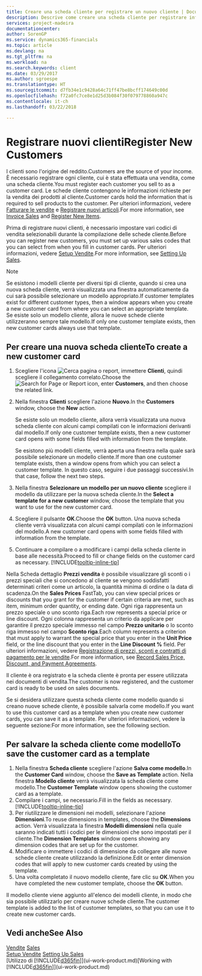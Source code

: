 ```yaml
---
title: Creare una scheda cliente per registrare un nuovo cliente | Documenti Microsoft
description: Descrive come creare una scheda cliente per registrare informazioni su ogni nuovo cliente a cui sono rivolte le vendite.
services: project-madeira
documentationcenter: 
author: SorenGP
ms.service: dynamics365-financials
ms.topic: article
ms.devlang: na
ms.tgt_pltfrm: na
ms.workload: na
ms.search.keywords: client
ms.date: 03/29/2017
ms.author: sgroespe
ms.translationtype: HT
ms.sourcegitcommit: d7fb34e1c9428a64c71ff47be8bcff174649c00d
ms.openlocfilehash: f72a0fc7ce8e1d25d3b084f30f079778860a947c
ms.contentlocale: it-ch
ms.lasthandoff: 03/22/2018

---
```

# <a name="register-new-customers"></a><span data-ttu-id="5c462-103">Registrare nuovi clienti</span><span class="sxs-lookup"><span data-stu-id="5c462-103">Register New Customers</span></span>
<span data-ttu-id="5c462-104">I clienti sono l'origine del reddito.</span><span class="sxs-lookup"><span data-stu-id="5c462-104">Customers are the source of your income.</span></span> <span data-ttu-id="5c462-105">È necessario registrare ogni cliente, cui è stata effettuata una vendita, come una scheda cliente.</span><span class="sxs-lookup"><span data-stu-id="5c462-105">You must register each customer you sell to as a customer card.</span></span> <span data-ttu-id="5c462-106">Le schede cliente contengono le informazioni richieste per la vendita dei prodotti al cliente.</span><span class="sxs-lookup"><span data-stu-id="5c462-106">Customer cards hold the information that is required to sell products to the customer.</span></span> <span data-ttu-id="5c462-107">Per ulteriori informazioni, vedere [Fatturare le vendite](sales-how-invoice-sales.md) e [Registrare nuovi articoli](inventory-how-register-new-items.md).</span><span class="sxs-lookup"><span data-stu-id="5c462-107">For more information, see [Invoice Sales](sales-how-invoice-sales.md) and [Register New Items](inventory-how-register-new-items.md).</span></span>  

<span data-ttu-id="5c462-108">Prima di registrare nuovi clienti, è necessario impostare vari codici di vendita selezionabili durante la compilazione delle schede cliente.</span><span class="sxs-lookup"><span data-stu-id="5c462-108">Before you can register new customers, you must set up various sales codes that you can select from when you fill in customer cards.</span></span> <span data-ttu-id="5c462-109">Per ulteriori informazioni, vedere [Setup Vendite](sales-setup-sales.md).</span><span class="sxs-lookup"><span data-stu-id="5c462-109">For more information, see [Setting Up Sales](sales-setup-sales.md).</span></span>

> [!NOTE]  
>   <span data-ttu-id="5c462-110">Se esistono i modelli cliente per diversi tipi di cliente, quando si crea una nuova scheda cliente, verrà visualizzata una finestra automaticamente da cui sarà possibile selezionare un modello appropriato.</span><span class="sxs-lookup"><span data-stu-id="5c462-110">If customer templates exist for different customer types, then a window appears when you create a new customer card from where you can select an appropriate template.</span></span> <span data-ttu-id="5c462-111">Se esiste solo un modello cliente, allora le nuove schede cliente utilizzeranno sempre tale modello.</span><span class="sxs-lookup"><span data-stu-id="5c462-111">If only one customer template exists, then new customer cards always use that template.</span></span>

## <a name="to-create-a-new-customer-card"></a><span data-ttu-id="5c462-112">Per creare una nuova scheda cliente</span><span class="sxs-lookup"><span data-stu-id="5c462-112">To create a new customer card</span></span>
1. <span data-ttu-id="5c462-113">Scegliere l'icona ![Cerca pagina o report](media/ui-search/search_small.png "icona Cerca pagina o report"), immettere **Clienti**, quindi scegliere il collegamento correlato.</span><span class="sxs-lookup"><span data-stu-id="5c462-113">Choose the ![Search for Page or Report](media/ui-search/search_small.png "Search for Page or Report icon") icon, enter **Customers**, and then choose the related link.</span></span>  
2. <span data-ttu-id="5c462-114">Nella finestra **Clienti** scegliere l'azione **Nuovo**.</span><span class="sxs-lookup"><span data-stu-id="5c462-114">In the **Customers** window, choose the **New** action.</span></span>

    <span data-ttu-id="5c462-115">Se esiste solo un modello cliente, allora verrà visualizzata una nuova scheda cliente con alcuni campi compilati con le informazioni derivanti dal modello.</span><span class="sxs-lookup"><span data-stu-id="5c462-115">If only one customer template exists, then a new customer card opens with some fields filled with information from the template.</span></span>

    <span data-ttu-id="5c462-116">Se esistono più modelli cliente, verrà aperta una finestra nella quale sarà possibile selezionare un modello cliente.</span><span class="sxs-lookup"><span data-stu-id="5c462-116">If more than one customer template exists, then a window opens from which you can select a customer template.</span></span> <span data-ttu-id="5c462-117">In questo caso, seguire i due passaggi successivi.</span><span class="sxs-lookup"><span data-stu-id="5c462-117">In that case, follow the next two steps.</span></span>
3. <span data-ttu-id="5c462-118">Nella finestra **Selezionare un modello per un nuovo cliente** scegliere il modello da utilizzare per la nuova scheda cliente.</span><span class="sxs-lookup"><span data-stu-id="5c462-118">In the **Select a template for a new customer** window, choose the template that you want to use for the new customer card.</span></span>
4. <span data-ttu-id="5c462-119">Scegliere il pulsante **OK**.</span><span class="sxs-lookup"><span data-stu-id="5c462-119">Choose the **OK** button.</span></span> <span data-ttu-id="5c462-120">Una nuova scheda cliente verrà visualizzata con alcuni campi compilati con le informazioni del modello.</span><span class="sxs-lookup"><span data-stu-id="5c462-120">A new customer card opens with some fields filled with information from the template.</span></span>  
5. <span data-ttu-id="5c462-121">Continuare a compilare o a modificare i campi della scheda cliente in base alle necessità.</span><span class="sxs-lookup"><span data-stu-id="5c462-121">Proceed to fill or change fields on the customer card as necessary.</span></span> [!INCLUDE[tooltip-inline-tip](includes/tooltip-inline-tip_md.md)]

<span data-ttu-id="5c462-122">Nella Scheda dettaglio **Prezzi vendita** è possibile visualizzare gli sconti o i prezzi speciali che si concedono al cliente se vengono soddisfatti determinati criteri come un articolo, la quantità minima di ordine o la data di scadenza.</span><span class="sxs-lookup"><span data-stu-id="5c462-122">On the **Sales Prices** FastTab, you can view special prices or discounts that you grant for the customer if certain criteria are met, such as item, minimum order quantity, or ending date.</span></span> <span data-ttu-id="5c462-123">Ogni riga rappresenta un prezzo speciale o uno sconto riga.</span><span class="sxs-lookup"><span data-stu-id="5c462-123">Each row represents a special price or line discount.</span></span> <span data-ttu-id="5c462-124">Ogni colonna rappresenta un criterio da applicare per garantire il prezzo speciale immesso nel campo **Prezzo unitario** o lo sconto riga immesso nel campo **Sconto riga**.</span><span class="sxs-lookup"><span data-stu-id="5c462-124">Each column represents a criterion that must apply to warrant the special price that you enter in the **Unit Price** field, or the line discount that you enter in the **Line Discount %** field.</span></span> <span data-ttu-id="5c462-125">Per ulteriori informazioni, vedere [Registrazione di prezzi, sconti e contratti di pagamento per le vendite](sales-how-record-sales-price-discount-payment-agreements.md).</span><span class="sxs-lookup"><span data-stu-id="5c462-125">For more information, see [Record Sales Price, Discount, and Payment Agreements](sales-how-record-sales-price-discount-payment-agreements.md).</span></span>

<span data-ttu-id="5c462-126">Il cliente è ora registrato e la scheda cliente è pronta per essere utilizzata nei documenti di vendita.</span><span class="sxs-lookup"><span data-stu-id="5c462-126">The customer is now registered, and the customer card is ready to be used on sales documents.</span></span>

<span data-ttu-id="5c462-127">Se si desidera utilizzare questa scheda cliente come modello quando si creano nuove schede cliente, è possibile salvarla come modello.</span><span class="sxs-lookup"><span data-stu-id="5c462-127">If you want to use this customer card as a template when you create new customer cards, you can save it as a template.</span></span> <span data-ttu-id="5c462-128">Per ulteriori informazioni, vedere la seguente sezione:</span><span class="sxs-lookup"><span data-stu-id="5c462-128">For more information, see the following section.</span></span>

## <a name="to-save-the-customer-card-as-a-template"></a><span data-ttu-id="5c462-129">Per salvare la scheda cliente come modello</span><span class="sxs-lookup"><span data-stu-id="5c462-129">To save the customer card as a template</span></span>
1. <span data-ttu-id="5c462-130">Nella finestra **Scheda cliente** scegliere l'azione **Salva come modello**.</span><span class="sxs-lookup"><span data-stu-id="5c462-130">In the **Customer Card** window, choose the **Save as Template** action.</span></span> <span data-ttu-id="5c462-131">Nella finestra **Modello cliente** verrà visualizzata la scheda cliente come modello.</span><span class="sxs-lookup"><span data-stu-id="5c462-131">The **Customer Template** window opens showing the customer card as a template.</span></span>
2. <span data-ttu-id="5c462-132">Compilare i campi, se necessario.</span><span class="sxs-lookup"><span data-stu-id="5c462-132">Fill in the fields as necessary.</span></span> [!INCLUDE[tooltip-inline-tip](includes/tooltip-inline-tip_md.md)]
3. <span data-ttu-id="5c462-133">Per riutilizzare le dimensioni nei modelli, selezionare l'azione **Dimensioni**.</span><span class="sxs-lookup"><span data-stu-id="5c462-133">To reuse dimensions in templates, choose the **Dimensions** action.</span></span> <span data-ttu-id="5c462-134">Verrà visualizzata la finestra **Modelli dimensioni** nella quale saranno indicati tutti i codici per le dimensioni che sono impostati per il cliente.</span><span class="sxs-lookup"><span data-stu-id="5c462-134">The **Dimension Templates** window opens showing any dimension codes that are set up for the customer.</span></span>
4. <span data-ttu-id="5c462-135">Modificare o immettere i codici di dimensione da collegare alle nuove schede cliente create utilizzando la definizione.</span><span class="sxs-lookup"><span data-stu-id="5c462-135">Edit or enter dimension codes that will apply to new customer cards created by using the template.</span></span>  
5. <span data-ttu-id="5c462-136">Una volta completato il nuovo modello cliente, fare clic su **OK**.</span><span class="sxs-lookup"><span data-stu-id="5c462-136">When you have completed the new customer template, choose the **OK** button.</span></span>

<span data-ttu-id="5c462-137">Il modello cliente viene aggiunto all'elenco dei modelli cliente, in modo che sia possibile utilizzarlo per creare nuove schede cliente.</span><span class="sxs-lookup"><span data-stu-id="5c462-137">The customer template is added to the list of customer templates, so that you can use it to create new customer cards.</span></span>

## <a name="see-also"></a><span data-ttu-id="5c462-138">Vedi anche</span><span class="sxs-lookup"><span data-stu-id="5c462-138">See Also</span></span>
<span data-ttu-id="5c462-139">[Vendite](sales-manage-sales.md)  </span><span class="sxs-lookup"><span data-stu-id="5c462-139">[Sales](sales-manage-sales.md)  </span></span>  
<span data-ttu-id="5c462-140">[Setup Vendite](sales-setup-sales.md)  </span><span class="sxs-lookup"><span data-stu-id="5c462-140">[Setting Up Sales](sales-setup-sales.md)  </span></span>  
<span data-ttu-id="5c462-141">[Utilizzo di [!INCLUDE[d365fin](includes/d365fin_md.md)]](ui-work-product.md)</span><span class="sxs-lookup"><span data-stu-id="5c462-141">[Working with [!INCLUDE[d365fin](includes/d365fin_md.md)]](ui-work-product.md)</span></span>


